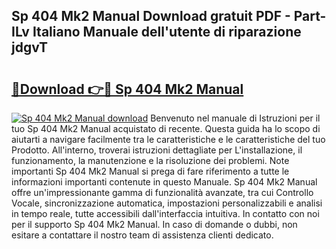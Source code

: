 ## Sp 404 Mk2 Manual Download gratuit PDF - Part-ILv Italiano Manuale dell'utente di riparazione jdgvT

# <h2><a href="http://dfesc8p.blite.top/?on=Sp+404+Mk2+Manual">🔗Download 👉🔴 Sp 404 Mk2 Manual</a></h2>

[![Sp 404 Mk2 Manual download](https://i.imgur.com/lujVjoI.png)](http://dfesc8p.blite.top/?on=Sp+404+Mk2+Manual)
Benvenuto nel manuale di Istruzioni per il tuo Sp 404 Mk2 Manual acquistato di recente. Questa guida ha lo scopo di aiutarti a navigare facilmente tra le caratteristiche e le caratteristiche del tuo Prodotto. All'interno, troverai istruzioni dettagliate per L'installazione, il funzionamento, la manutenzione e la risoluzione dei problemi. Note importanti Sp 404 Mk2 Manual si prega di fare riferimento a tutte le informazioni importanti contenute in questo Manuale. Sp 404 Mk2 Manual offre un'impressionante gamma di funzionalità avanzate, tra cui Controllo Vocale, sincronizzazione automatica, impostazioni personalizzabili e analisi in tempo reale, tutte accessibili dall'interfaccia intuitiva. In contatto con noi per il supporto Sp 404 Mk2 Manual. In caso di domande o dubbi, non esitare a contattare il nostro team di assistenza clienti dedicato.
